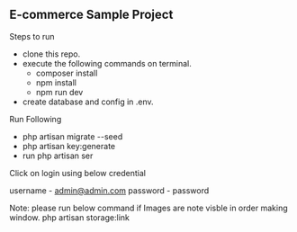 ## E-commerce Sample Project

Steps to run

- clone this repo.
- execute the following commands on terminal.
    - composer install
    - npm install
    - npm run dev
- create database and config in .env.

Run Following

- php artisan migrate --seed
- php artisan key:generate
- run php artisan ser

Click on login using below credential

username - admin@admin.com
password - password

Note: please run below command if Images are note visble in order making window.
php artisan storage:link

